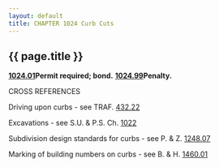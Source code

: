 ```yaml
---
layout: default 
title: CHAPTER 1024 Curb Cuts 
---
```


{{ page.title }}
----------------

[**1024.01**](40ff4270.html)**Permit required; bond.**
[**1024.99**](4104a97a.html)**Penalty.**

CROSS REFERENCES

Driving upon curbs - see TRAF. [432.22](1fd8b883.html)

Excavations - see S.U. & P.S. Ch. [1022](40c87a44.html)

Subdivision design standards for curbs - see P. & Z.
[1248.07](4babf4ff.html)

Marking of building numbers on curbs - see B. & H.
[1460.01](58bb3b08.html)
